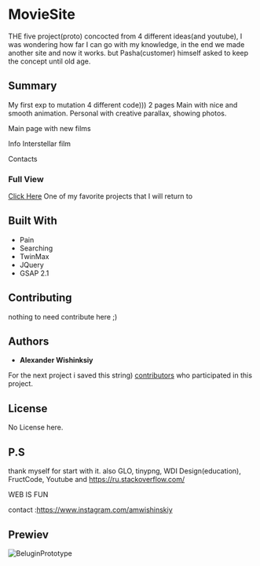 # MovieSite

THE five project(proto)  concocted from 4 different ideas(and youtube), I was wondering how far I can go with my knowledge, in the end we made another site and now it works.
but Pasha(customer) himself asked to keep the concept until old age.

## Summary
My first exp to mutation 4 different code)))
2 pages
Main with nice and smooth animation.
Personal with creative parallax, showing photos.

Main page with new films

Info Interstellar film

Contacts

### Full View

[Click Here](https://soawnjaja.github.io/fast-Prototype-Main-Menu-TwinMax)
One of my favorite projects that I will return to


## Built With

* Pain
* Searching
* TwinMax
* JQuery
* GSAP 2.1
## Contributing

nothing to need contribute here ;)


## Authors

* **Alexander Wishinksiy** 

For the next project i saved this string) [contributors](#) who participated in this project.

## License

No License here.

## P.S

thank myself for start with it.
also GLO, tinypng, WDI Design(education), FructCode, Youtube and https://ru.stackoverflow.com/

WEB IS FUN

contact :https://www.instagram.com/amwishinskiy
## Prewiev
![BeluginPrototype](https://user-images.githubusercontent.com/11227748/154955808-f75e0987-4cb0-481e-9d2a-cc1e60421f27.jpg)
